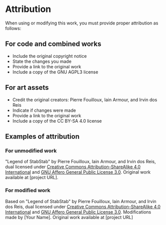 # Attribution

When using or modifying this work, you must provide proper attribution as follows:

## For code and combined works

- Include the original copyright notice
- State the changes you made
- Provide a link to the original work
- Include a copy of the GNU AGPL3 license

## For art assets

- Credit the original creators:
  Pierre Fouilloux, Iain Armour, and Irvin dos Reis
- Indicate if changes were made
- Provide a link to the original work
- Include a copy of the CC BY-SA 4.0 license

## Examples of attribution

### For unmodified work

"Legend of StabStab" by Pierre Fouilloux, Iain Armour, and Irvin dos Reis, dual licensed under [Creative Commons Attribution-ShareAlike 4.0 International](https://creativecommons.org/licenses/by-sa/4.0)
and [GNU Affero General Public License 3.0](https://www.gnu.org/licenses/agpl-3.0.html). Original work available at [project URL].

### For modified work

Based on "Legend of StabStab" by Pierre Fouilloux, Iain Armour, and Irvin dos Reis, dual licensed under [Creative Commons Attribution-ShareAlike 4.0 International](https://creativecommons.org/licenses/by-sa/4.0)
and [GNU Affero General Public License 3.0](https://www.gnu.org/licenses/agpl-3.0.html). Modifications made by [Your Name]. Original work available at [project URL]
